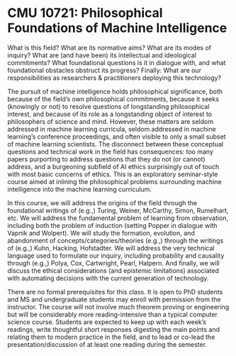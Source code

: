# CMU 10721: Philosophical Foundations of Machine Intelligence

What is this field? What are its normative aims? What are its modes of inquiry? What are (and have been) its intellectual and ideological commitments? What foundational questions is it in dialogue with, and what foundational obstacles obstruct its progress? Finally: What are our responsibilities as researchers & practitioners deploying this technology?

The pursuit of machine intelligence holds philosophical significance, both because of the field’s own philosophical commitments, because it seeks (knowingly or not) to resolve questions of longstanding philosophical interest, and because of its role as a longstanding object of interest to philosophers of science and mind. However, these matters are seldom addressed in machine learning curricula, seldom addressed in machine learning’s conference proceedings, and often visible to only a small subset of machine learning scientists. The disconnect between these conceptual questions and technical work in the field has consequences: too many papers purporting to address questions that they do not (or cannot) address, and a burgeoning subfield of AI ethics surprisingly out of touch with most basic concerns of ethics. This is an exploratory seminar-style course aimed at inlining the philosophical problems surrounding machine intelligence into the machine learning curriculum.

In this course, we will address the origins of the field through the foundational writings of (e.g.,) Turing, Weiner, McCarthy, Simon, Rumelhart, etc. We will address the fundamental problem of learning from observation, including both the problem of induction (setting Popper in dialogue with Vapnik and Wolpert). We will study the formation, evolution, and abandonment of concepts/categories/theories (e.g.,) through the writings of (e.g.,) Kuhn, Hacking, Hofstadter. We will address the very technical language used to formulate our inquiry, including probability and causality through (e.g.,) Polya, Cox, Cartwright, Pearl, Halpern. And finally, we will discuss the ethical considerations (and epistemic limitations) associated with automating decisions with the current generation of technology.

There are no formal prerequisites for this class. It is open to PhD students and MS and undergraduate students may enroll with permission from the instructor. The course will not involve much theorem proving or engineering but will be considerably more reading-intensive than a typical computer science course. Students are expected to keep up with each week’s readings, write thoughtful short responses digesting the main points and relating them to modern practice in the field, and to lead or co-lead the presentation/discussion of at least one reading during the semester.
